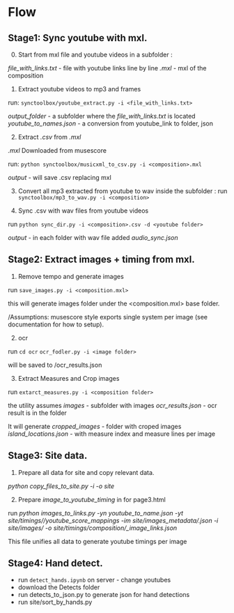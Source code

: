 # Flow 

## Stage1: Sync youtube with mxl. 

0. Start from mxl file and youtube videos in a subfolder <composition>: 

*file_with_links.txt* - file with youtube links line by line
*<composition>.mxl* - mxl of the composition

1. Extract youtube videos to mp3 and frames 

run:
```synctoolbox/youtube_extract.py -i <file_with_links.txt>```

*output_folder* - a subfolder where the *file_with_links.txt* is located
*youtube_to_names.json* - a conversion from youtube_link to folder, json 

2. Extract *<composition>.csv* from *<composition>.mxl*

*<composition>.mxl* Downloaded from musescore 

run:
```python synctoolbox/musicxml_to_csv.py -i <composition>.mxl```

*output* - will save .csv replacing mxl 

3. Convert all mp3 extracted from youtube to wav inside the subfolder <composition>: 
run 
```synctoolbox/mp3_to_wav.py -i <composition>```

4. Sync <composition>.csv with wav files from youtube videos

run 
```python sync_dir.py -i <composition>.csv -d <youtube folder>```

*output* - in each folder with wav file added *audio_sync.json*

## Stage2: Extract images + timing from mxl. 

1. Remove tempo and generate images

run 
```save_images.py -i <composition.mxl>```

this will generate images folder under the <composition.mxl> base folder. 

/Assumptions: musescore style exports single system per image (see documentation for how to setup). 

2. ocr 

run 
```cd ocr```
```ocr_fodler.py -i <image folder>```

will be saved to <folder where>/ocr_results.json

3. Extract Measures and Crop images 

run 
```extarct_measures.py -i <composition folder>```

the utility assumes 
*images* - subfolder with images 
*ocr_results.json* - ocr result is in the folder

It will generate 
*cropped_images* - folder with croped images 
*island_locations.json* - with measure index and measure lines per image

## Stage3: Site data. 

1. Prepare all data for site and copy relevant data. 

*python copy_files_to_site.py -i <folder with composition> -o site*
 
2. Prepare *image_to_youtube_timing* in for page3.html 

run 
*python images_to_links.py -yn youtube_to_name.json -yt site/timings/<composition>/youtube_score_mappings -im site/images_metadata/<composition>.json -i site/images/<composition> -o site/timings/composition/<composition>_image_links.json*

This file unifies all data to generate youtube timings per image

## Stage4: Hand detect.

- run `detect_hands.ipynb` on server - change youtubes 
- download the Detects folder 
- run detects_to_json.py to generate json for hand detections
- run site/sort_by_hands.py